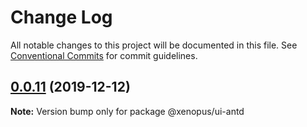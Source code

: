 # Change Log

All notable changes to this project will be documented in this file.
See [Conventional Commits](https://conventionalcommits.org) for commit guidelines.

## [0.0.11](https://gitlab.internal.alliancesoftware.com.au/alliance/xenopus/compare/@xenopus/ui-antd@0.0.9...@xenopus/ui-antd@0.0.11) (2019-12-12)

**Note:** Version bump only for package @xenopus/ui-antd
